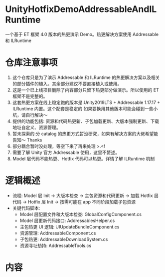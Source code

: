 # UnityHotfixDemoAddressableAndILRuntime

一个基于 ET 框架 4.0 版本的热更演示 Demo。热更解决方案使用 Addressable 和 ILRuntime

# 仓库注意事项

1. 这个仓库只是为了演示 Addressable 和 ILRuntime 的热更解决方案以及相关的部分插件的植入。其余部分建议不要直接植入或使用。
2. 这是一个已上线项目删除了内容部分只留下热更部分做演示。所以使用的 ET 框架不是完整的。
3. 这套热更方案在线上稳定跑的版本是:Unity2019LTS + Addressable 1.17.17 + ILRuntime 内置。这个配套是稳定的 如果要换用其他版本可能会碰到一些小坑，请自行解决～
4. 提供的功能包括: 资源和代码热更新、子包加载更新、大版本强制更新、下载地址自定义、资源管理。
5. 暂未探索的:分 catalog 的热更方式暂没研究，如果有解决方案的大佬希望能告知～ Thanks
6. 部分耦合暂时没处理，等空下来了再来处理 >.<!
7. 需要了解 Unity 官方 Addressable 使用，这里不赘述。
8. Model 层代码不能热更、Hotfix 代码可以热更。详情了解 ILRuntime 机制

# 逻辑概述

- 流程: Model 层 Init -> 大版本检查 -> 主包资源和代码更新 -> 加载 Hotfix 层代码 -> Hotfix 层 Init -> 按需可能在 app 不同阶段加载子包资源
- 关键代码脚本:
  - Model 层配置文件和大版本检查: GlobalConfigComponent.cs
  - Model 层更新代码接口: AddressablesHelper.cs
  - 主包热更 UI 逻辑: UIUpdateBundleComponent.cs
  - 资源管理: AddressableComponent.cs
  - 子包热更: AddressableDownloadSystem.cs
  - 资源寻址劫持: AddressableTools.cs

# 内容
